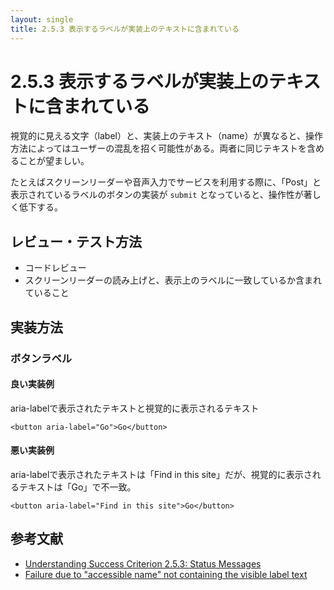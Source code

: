 ```yaml
---
layout: single
title: 2.5.3 表示するラベルが実装上のテキストに含まれている
---
```


# 2.5.3 表示するラベルが実装上のテキストに含まれている

視覚的に見える文字（label）と、実装上のテキスト（name）が異なると、操作方法によってはユーザーの混乱を招く可能性がある。両者に同じテキストを含めることが望ましい。

たとえばスクリーンリーダーや音声入力でサービスを利用する際に、「Post」と表示されているラベルのボタンの実装が `submit` となっていると、操作性が著しく低下する。

## レビュー・テスト方法

- コードレビュー
- スクリーンリーダーの読み上げと、表示上のラベルに一致しているか含まれていること


## 実装方法

### ボタンラベル

#### 良い実装例

aria-labelで表示されたテキストと視覚的に表示されるテキスト
```
<button aria-label="Go">Go</button>
```

#### 悪い実装例

aria-labelで表示されたテキストは「Find in this site」だが、視覚的に表示されるテキストは「Go」で不一致。

```
<button aria-label="Find in this site">Go</button>
```


## 参考文献
- [Understanding Success Criterion 2.5.3: Status Messages](https://www.w3.org/WAI/WCAG21/Understanding/label-in-name)
- [Failure due to "accessible name" not containing the visible label text](https://www.w3.org/WAI/WCAG21/Techniques/failures/F96)
